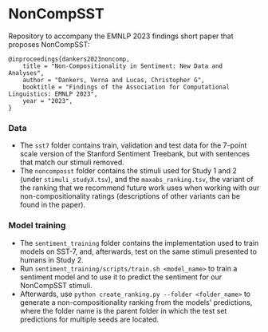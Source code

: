 # NonCompSST
Repository to accompany the EMNLP 2023 findings short paper that proposes NonCompSST:

```
@inproceedings{dankers2023noncomp,
    title = "Non-Compositionality in Sentiment: New Data and Analyses",
    author = "Dankers, Verna and Lucas, Christopher G",
    booktitle = "Findings of the Association for Computational Linguistics: EMNLP 2023",
    year = "2023",
}
```

### Data
- The `sst7` folder contains train, validation and test data for the 7-point scale version of the Stanford Sentiment Treebank, but with sentences that match our stimuli removed.
- The `noncomposst` folder contains the stimuli used for Study 1 and 2 (under `stimuli_studyX.tsv`), and the `maxabs_ranking.tsv`, the variant of the ranking that we recommend future work uses when working with our non-compositionality ratings (descriptions of other variants can be found in the paper).

### Model training
- The `sentiment_training` folder contains the implementation used to train models on SST-7, and, afterwards, test on the same stimuli presented to humans in Study 2.
- Run `sentiment_training/scripts/train.sh <model_name>` to train a sentiment model and to use it to predict the sentiment for our NonCompSST stimuli.
- Afterwards, use `python create_ranking.py --folder <folder_name>` to generate a non-compositionality ranking from the models' predictions, where the folder name is the parent folder in which the test set predictions for multiple seeds are located.
